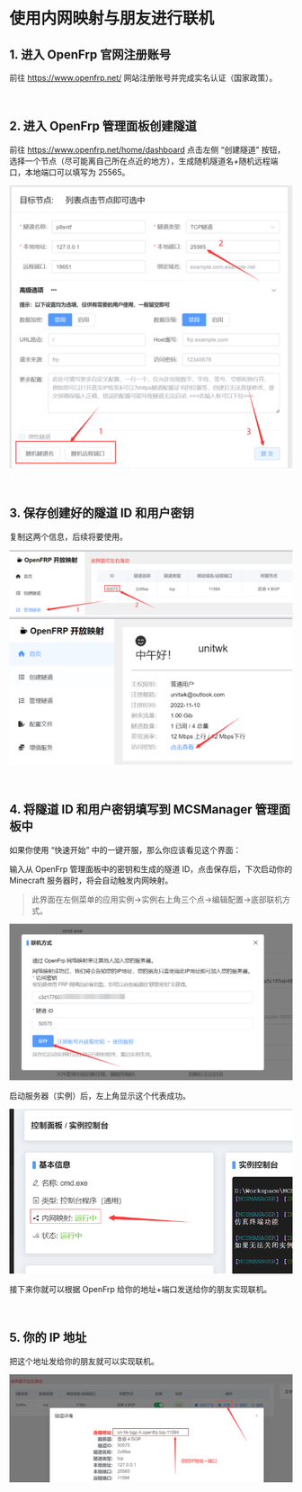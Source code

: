 # 使用内网映射与朋友进行联机

## 1. 进入 OpenFrp 官网注册账号

前往 https://www.openfrp.net/ 网站注册账号并完成实名认证（国家政策）。

<br />

## 2. 进入 OpenFrp 管理面板创建隧道

前往 https://www.openfrp.net/home/dashboard 点击左侧 “创建隧道” 按钮，选择一个节点（尽可能离自己所在点近的地方），生成随机隧道名+随机远程端口，本地端口可以填写为 25565。

![图片](images/create_openfrp.png)

<br />

## 3. 保存创建好的隧道 ID 和用户密钥

复制这两个信息，后续将要使用。

![img](images/cpoy_t_id.png)
![img](images/cpoy_u_id.png)

<br />

## 4. 将隧道 ID 和用户密钥填写到 MCSManager 管理面板中

如果你使用 “快速开始” 中的一键开服，那么你应该看见这个界面：

输入从 OpenFrp 管理面板中的密钥和生成的隧道 ID，点击保存后，下次启动你的 Minecraft 服务器时，将会自动触发内网映射。

> 此界面在左侧菜单的应用实例->实例右上角三个点->编辑配置->底部联机方式。

![图片](images/openfrp.png)

启动服务器（实例）后，左上角显示这个代表成功。

![图片](images/open_ok.png)

接下来你就可以根据 OpenFrp 给你的地址+端口发送给你的朋友实现联机。

<br />

## 5. 你的 IP 地址

把这个地址发给你的朋友就可以实现联机。

![图片](images/result_frp_ip.png)
